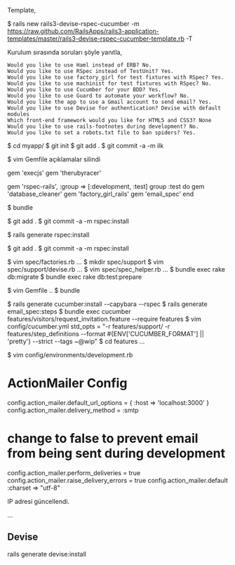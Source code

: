 Template,

$ rails new rails3-devise-rspec-cucumber -m
https://raw.github.com/RailsApps/rails3-application-templates/master/rails3-devise-rspec-cucumber-template.rb
-T

Kurulum sırasında soruları şöyle yanıtla,

    Would you like to use Haml instead of ERB? No.
    Would you like to use RSpec instead of TestUnit? Yes.
    Would you like to use factory_girl for test fixtures with RSpec? Yes.
    Would you like to use machinist for test fixtures with RSpec? No.
    Would you like to use Cucumber for your BDD? Yes.
    Would you like to use Guard to automate your workflow? No.
    Would you like the app to use a Gmail account to send email? Yes.
    Would you like to use Devise for authentication? Devise with default modules
    Which front-end framework would you like for HTML5 and CSS3? None
    Would you like to use rails-footnotes during development? No.
    Would you like to set a robots.txt file to ban spiders? Yes.

$ cd myapp/
$ git init
$ git add .
$ git commit -a -m ilk

$ vim Gemfile
açıklamalar silindi

gem 'execjs'
gem 'therubyracer'

gem 'rspec-rails', :group => [:development, :test]
group :test do
  gem 'database_cleaner'
  gem 'factory_girl_rails'
  gem 'email_spec'
end

$ bundle

$ git add .
$ git commit -a -m rspec:install

$ rails generate rspec:install

$ git add .
$ git commit -a -m rspec:install

$ vim spec/factories.rb
...
$ mkdir spec/support
$ vim spec/support/devise.rb
...
$ vim spec/spec_helper.rb
...
$ bundle exec rake db:migrate
$ bundle exec rake db:test:prepare

$ vim Gemfile
..
$ bundle

$ rails generate cucumber:install --capybara --rspec
$ rails generate email_spec:steps
$ bundle exec cucumber features/visitors/request_invitation.feature --require features
$ vim config/cucumber.yml
std_opts = "-r features/support/ -r features/step_definitions --format #{ENV['CUCUMBER_FORMAT'] || 'pretty'} --strict --tags ~@wip"
$ cd features
...

$ vim config/environments/development.rb
# ActionMailer Config
config.action_mailer.default_url_options = { :host => 'localhost:3000' }
config.action_mailer.delivery_method = :smtp
# change to false to prevent email from being sent during development
config.action_mailer.perform_deliveries = true
config.action_mailer.raise_delivery_errors = true
config.action_mailer.default :charset => "utf-8"

IP adresi güncellendi.

...
## Devise

rails generate devise:install


